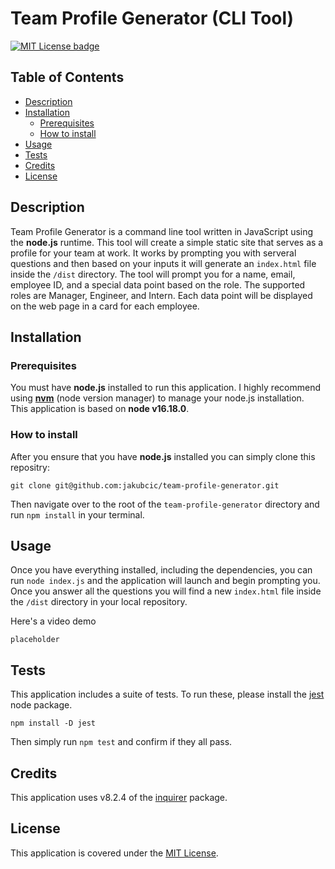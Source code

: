 # Team Profile Generator (CLI Tool)
[![MIT License badge](https://img.shields.io/badge/license-MIT-yellow.svg)](https://choosealicense.com/licenses/mit/)


## Table of Contents

- [Description](#description)
- [Installation](#installation)
    + [Prerequisites](#prerequsites)
    + [How to install](#how-to-install)
- [Usage](#usage)
- [Tests](#tests)
- [Credits](#credits)
- [License](#license)


## Description
Team Profile Generator is a command line tool written in JavaScript using the **node.js** runtime. This tool will create a simple static site that serves as a profile for your team at work. It works by prompting you with serveral questions and then based on your inputs it will generate an `index.html` file inside the `/dist` directory. The tool will prompt you for a name, email, employee ID, and a special data point based on the role. The supported roles are Manager, Engineer, and Intern. Each data point will be displayed on the web page in a card for each employee.

## Installation
### Prerequisites
You must have **node.js** installed to run this application. I highly recommend using [**nvm**](https://github.com/nvm-sh/nvm) (node version manager) to manage your node.js installation.
<br>
This application is based on **node v16.18.0**.

### How to install
After you ensure that you have **node.js** installed you can simply clone this repositry:
```
git clone git@github.com:jakubcic/team-profile-generator.git
```

Then navigate over to the root of the `team-profile-generator` directory and run `npm install` in your terminal.

## Usage
Once you have everything installed, including the dependencies, you can run `node index.js` and the application will launch and begin prompting you. Once you answer all the questions you will find a new `index.html` file inside the `/dist` directory in your local repository.
<br>

Here's a video demo

```
placeholder
```

## Tests
This application includes a suite of tests. To run these, please install the [jest](https://jestjs.io/) node package.
```
npm install -D jest
```
Then simply run `npm test` and confirm if they all pass.

## Credits
This application uses v8.2.4 of the [inquirer](https://www.npmjs.com/package/inquirer/v/8.2.4) package.


## License
This application is covered under the [MIT License](https://choosealicense.com/licenses/mit/).



